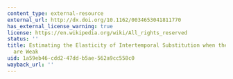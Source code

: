 ```yaml
---
content_type: external-resource
external_url: http://dx.doi.org/10.1162/0034653041811770
has_external_license_warning: true
license: https://en.wikipedia.org/wiki/All_rights_reserved
status: ''
title: Estimating the Elasticity of Intertemporal Substitution when the Instruments
  are Weak
uid: 1a59eb46-cdd2-47dd-b5ae-562a9cc558c0
wayback_url: ''
---
```

